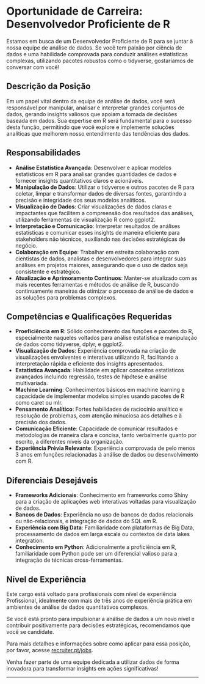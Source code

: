 # Oportunidade de Carreira: Desenvolvedor Proficiente de R

Estamos em busca de um Desenvolvedor Proficiente de R para se juntar à nossa equipe de análise de dados. Se você tem paixão por ciência de dados e uma habilidade comprovada para conduzir análises estatísticas complexas, utilizando pacotes robustos como o tidyverse, gostaríamos de conversar com você!

## Descrição da Posição

Em um papel vital dentro da equipe de análise de dados, você será responsável por manipular, analisar e interpretar grandes conjuntos de dados, gerando insights valiosos que apoiam a tomada de decisões baseada em dados. Sua expertise em R será fundamental para o sucesso desta função, permitindo que você explore e implemente soluções analíticas que melhorem nosso entendimento das tendências dos dados.

## Responsabilidades

- **Análise Estatística Avançada**: Desenvolver e aplicar modelos estatísticos em R para analisar grandes quantidades de dados e fornecer insights quantitativos claros e acionáveis.
- **Manipulação de Dados**: Utilizar o tidyverse e outros pacotes de R para coletar, limpar e transformar dados de diversas fontes, garantindo a precisão e integridade dos seus modelos analíticos.
- **Visualização de Dados**: Criar visualizações de dados claras e impactantes que facilitem a compreensão dos resultados das análises, utilizando ferramentas de visualização R como ggplot2.
- **Interpretação e Comunicação**: Interpretar resultados de análises estatísticas e comunicar esses insights de maneira eficiente para stakeholders não técnicos, auxiliando nas decisões estratégicas de negócio.
- **Colaboração em Equipe**: Trabalhar em estreita colaboração com cientistas de dados, analistas e desenvolvedores para integrar suas análises em projetos maiores, assegurando que o uso de dados seja consistente e estratégico.
- **Atualização e Aprimoramento Contínuos**: Manter-se atualizado com as mais recentes ferramentas e métodos de análise de R, buscando continuamente maneiras de otimizar o processo de análise de dados e as soluções para problemas complexos.

## Competências e Qualificações Requeridas

- **Proeficiência em R**: Sólido conhecimento das funções e pacotes do R, especialmente naqueles voltados para análise estatística e manipulação de dados como tidyverse, dplyr, e ggplot2.
- **Visualização de Dados**: Experiência comprovada na criação de visualizações envolventes e interativas utilizando R, facilitando a interpretação rápida e eficiente dos insights apresentados.
- **Estatística Avançada**: Habilidade em aplicar conceitos estatísticos avançados incluindo regressão, testes de hipótese e análise multivariada.
- **Machine Learning**: Conhecimentos básicos em machine learning e capacidade de implementar modelos simples usando pacotes de R como caret ou mlr.
- **Pensamento Analítico**: Fortes habilidades de raciocínio analítico e resolução de problemas, com atenção minuciosa aos detalhes e à precisão dos dados.
- **Comunicação Eficiente**: Capacidade de comunicar resultados e metodologias de maneira clara e concisa, tanto verbalmente quanto por escrito, a diferentes níveis da organização.
- **Experiência Prévia Relevante**: Experiência comprovada de pelo menos 3 anos em funções relacionadas à análise de dados ou desenvolvimento com R.

## Diferenciais Desejáveis

- **Frameworks Adicionais**: Conhecimento em frameworks como Shiny para a criação de aplicações web interativas voltadas para visualização de dados.
- **Bancos de Dados**: Experiência no uso de bancos de dados relacionais ou não-relacionais, e integração de dados do SQL em R.
- **Experiência com Big Data**: Familiaridade com plataformas de Big Data, processamento de dados em larga escala ou contextos de data lakes integration.
- **Conhecimento em Python**: Adicionalmente a proficiência em R, familiaridade com Python pode ser um diferencial valioso para a integração de técnicas cross-ferramentas.

## Nível de Experiência

Este cargo está voltado para profissionais com nível de experiência Profissional, idealmente com mais de três anos de experiência prática em ambientes de análise de dados quantitativos complexos.

Se você está pronto para impulsionar a análise de dados a um novo nível e contribuir positivamente para decisões estratégicas, recomendamos que você se candidate.

Para mais detalhes e informações sobre como aplicar para essa posição, por favor, acesse [recruiter.pt/jobs](https://recruiter.pt/jobs). 

Venha fazer parte de uma equipe dedicada a utilizar dados de forma inovadora para transformar insights em ações significativas!

---